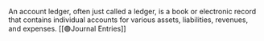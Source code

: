  An account ledger, often just called a ledger, is a book or electronic record that contains individual accounts for various assets, liabilities, revenues, and expenses. 
 [[🟣Journal Entries]]